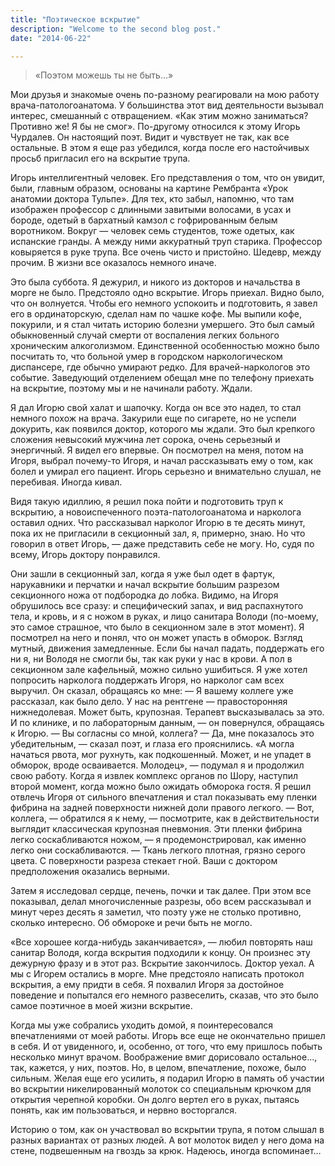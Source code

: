 ```yaml
---
title: "Поэтическое вскрытие"
description: "Welcome to the second blog post."
date: "2014-06-22"

---
```


>«Поэтом можешь ты не быть…»

Мои друзья и знакомые очень по-разному реагировали на мою работу врача-патологоанатома. У большинства этот вид деятельности вызывал интерес, смешанный с отвращением. «Как этим можно заниматься? Противно же! Я бы не смог». По-другому относился к этому Игорь Чурдалев. Он настоящий поэт. Видит и чувствует не так, как все остальные. В этом я еще раз убедился, когда после его настойчивых просьб пригласил его на вскрытие трупа.

Игорь интеллигентный человек. Его представления о том, что он увидит, были, главным образом, основаны на картине Рембранта «Урок анатомии доктора Тульпе». Для тех, кто забыл, напомню, что там изображен профессор с длинными завитыми волосами, в усах и бороде, одетый в бархатный камзол с гофрированным белым воротником. Вокруг — человек семь студентов, тоже одетых, как испанские гранды. А между ними аккуратный труп старика. Профессор ковыряется в руке трупа. Все очень чисто и пристойно. Шедевр, между прочим. В жизни все оказалось немного иначе.

Это была суббота. Я дежурил, и никого из докторов и начальства в морге не было. Предстояло одно вскрытие. Игорь приехал. Видно было, что он волнуется. Чтобы его немного успокоить и подготовить, я завел его в ординаторскую, сделал нам по чашке кофе. Мы выпили кофе, покурили, и я стал читать историю болезни умершего. Это был самый обыкновенный случай смерти от воспаления легких больного хроническим алкоголизмом. Единственной особенностью можно было посчитать то, что больной умер в городском наркологическом диспансере, где обычно умирают редко. Для врачей-наркологов это событие. Заведующий отделением обещал мне по телефону приехать на вскрытие, поэтому мы и не начинали работу. Ждали.

Я дал Игорю свой халат и шапочку. Когда он все это надел, то стал немного похож на врача. Закурили еще по сигарете, но не успели докурить, как появился доктор, которого мы ждали. Это был крепкого сложения невысокий мужчина лет сорока, очень серьезный и энергичный. Я видел его впервые. Он посмотрел на меня, потом на Игоря, выбрал почему-то Игоря, и начал рассказывать ему о том, как болел и умирал его пациент. Игорь серьезно и внимательно слушал, не перебивая. Иногда кивал.

Видя такую идиллию, я решил пока пойти и подготовить труп к вскрытию, а новоиспеченного поэта-патологоанатома и нарколога оставил одних. Что рассказывал нарколог Игорю в те десять минут, пока их не пригласили в секционный зал, я, примерно, знаю. Но что говорил в ответ Игорь, — даже представить себе не могу. Но, судя по всему, Игорь доктору понравился.

Они зашли в секционный зал, когда я уже был одет в фартук, нарукавники и перчатки и начал вскрытие большим разрезом секционного ножа от подбородка до лобка. Видимо, на Игоря обрушилось все сразу: и специфический запах, и вид распахнутого тела, и кровь, и я с ножом в руках, и лицо санитара Володи (по-моему, это самое страшное, что было в секционном зале в этот момент). Я посмотрел на него и понял, что он может упасть в обморок. Взгляд мутный, движения замедленные. Если бы начал падать, поддержать его ни я, ни Володя не смогли бы, так как руки у нас в крови. А пол в секционном зале кафельный, можно сильно ушибиться. Я уже хотел попросить нарколога поддержать Игоря, но нарколог сам всех выручил. Он сказал, обращаясь ко мне:
— Я вашему коллеге уже рассказал, как было дело. У нас на рентгене — правосторонняя нижнедолевая. Может быть, крупозная. Терапевт высказывалась за это. И по клинике, и по лабораторным данным, — он повернулся, обращаясь к Игорю. — Вы согласны со мной, коллега?
— Да, мне показалось это убедительным, — сказал поэт, и глаза его прояснились. «А могла начаться рвота, мог рухнуть, как подкошенный. Может, и не упадет в обморок, вроде осваивается. Молодец», — подумал я и продолжил свою работу.
Когда я извлек комплекс органов по Шору, наступил второй момент, когда можно было ожидать обморока гостя. Я решил отвлечь Игоря от сильного впечатления и стал показывать ему пленки фибрина на задней поверхности нижней доли правого легкого.
— Вот, коллега, — обратился я к нему, — посмотрите, как в действительности выглядит классическая крупозная пневмония. Эти пленки фибрина легко соскабливаются ножом, — я продемонстрировал, как именно легко они соскабливаются. — Ткань легкого плотная, грязно серого цвета. С поверхности разреза стекает гной. Ваши с доктором предположения оказались верными.

Затем я исследовал сердце, печень, почки и так далее. При этом все показывал, делал многочисленные разрезы, обо всем рассказывал и минут через десять я заметил, что поэту уже не столько противно, сколько интересно. Об обмороке и речи быть не могло.

«Все хорошее когда-нибудь заканчивается», — любил повторять наш санитар Володя, когда вскрытия подходили к концу. Он произнес эту дежурную фразу и в этот раз. Вскрытие закончилось. Доктор уехал. А мы с Игорем остались в морге. Мне предстояло написать протокол вскрытия, а ему придти в себя. Я похвалил Игоря за достойное поведение и попытался его немного развеселить, сказав, что это было самое поэтичное в моей жизни вскрытие.

Когда мы уже собрались уходить домой, я поинтересовался впечатлениями от моей работы. Игорь все еще не окончательно пришел в себя. И от увиденного, и, особенно, от того, что ему пришлось побыть несколько минут врачом. Воображение вмиг дорисовало остальное…, так, кажется, у них, поэтов. Но, в целом, впечатление, похоже, было сильным. Желая еще его усилить, я подарил Игорю в память об участии во вскрытии никелированный молоток со специальным крючком для открытия черепной коробки. Он долго вертел его в руках, пытаясь понять, как им пользоваться, и нервно восторгался.

Историю о том, как он участвовал во вскрытии трупа, я потом слышал в разных вариантах от разных людей. А вот молоток видел у него дома на стене, подвешенным на гвоздь за крюк. Надеюсь, иногда вспоминает…
